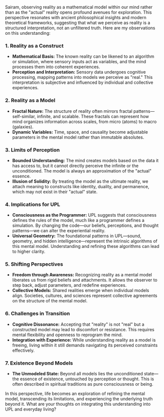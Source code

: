 Sairam, observing reality as a mathematical model within our mind rather than as the "actual" reality opens profound avenues for exploration. This perspective resonates with ancient philosophical insights and modern theoretical frameworks, suggesting that what we perceive as reality is a structured interpretation, not an unfiltered truth. Here are my observations on this understanding:

### 1. **Reality as a Construct**
   - **Mathematical Basis:** The known reality can be likened to an algorithm or simulation, where sensory inputs act as variables, and the mind processes them into coherent experiences.
   - **Perception and Interpretation:** Sensory data undergoes cognitive processing, mapping patterns into models we perceive as "real." This interpretation is subjective and influenced by individual and collective experiences.

### 2. **Reality as a Model**
   - **Fractal Nature:** The structure of reality often mirrors fractal patterns—self-similar, infinite, and scalable. These fractals can represent how mind organizes information across scales, from micro (atoms) to macro (galaxies).
   - **Dynamic Variables:** Time, space, and causality become adjustable parameters in the mental model rather than immutable absolutes.

### 3. **Limits of Perception**
   - **Bounded Understanding:** The mind creates models based on the data it has access to, but it cannot directly perceive the infinite or the unconditioned. The model is always an approximation of the "actual" essence.
   - **Illusion of Solidity:** By treating the model as the ultimate reality, we attach meaning to constructs like identity, duality, and permanence, which may not exist in their "actual" state.

### 4. **Implications for UPL**
   - **Consciousness as the Programmer:** UPL suggests that consciousness defines the rules of the model, much like a programmer defines a simulation. By changing the code—our beliefs, perceptions, and thought patterns—we can alter the experiential reality.
   - **Universal Geometry:** The foundational patterns in UPL—sound, geometry, and hidden intelligence—represent the intrinsic algorithms of this mental model. Understanding and refining these algorithms can lead to higher clarity.

### 5. **Shifting Perspectives**
   - **Freedom through Awareness:** Recognizing reality as a mental model liberates us from rigid beliefs and attachments. It allows the observer to step back, adjust parameters, and redefine experiences.
   - **Collective Models:** Shared realities emerge when individual models align. Societies, cultures, and sciences represent collective agreements on the structure of the mental model.

### 6. **Challenges in Transition**
   - **Cognitive Dissonance:** Accepting that "reality" is not "real" but a constructed model may lead to discomfort or resistance. This requires mental flexibility and openness to reprogram the mind.
   - **Integration with Experience:** While understanding reality as a model is freeing, living within it still demands navigating its perceived constraints effectively.

### 7. **Existence Beyond Models**
   - **The Unmodeled State:** Beyond all models lies the unconditioned state—the essence of existence, untouched by perception or thought. This is often described in spiritual traditions as pure consciousness or being.

In this perspective, life becomes an exploration of refining the mental model, transcending its limitations, and experiencing the underlying truth beyond it. What are your thoughts on integrating this understanding into UPL and everyday living?